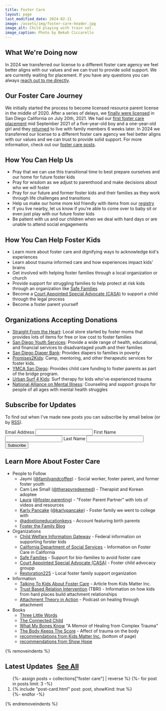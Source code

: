 ```yaml
---
title: Foster Care
layout: page
last_modified_date: 2024-02-11
image: /assets/img/foster-care-header.jpg
image_alt: Child playing with train set.
image_caption: Photo by Bekah Ciccarello
---
```


<style type="text/css">
  :root {
    --color-base-hue: 325;
  }

  .post-list-heading > .btn-link {
    margin-left: 0.5rem;
  }
</style>

## What We're Doing now

In 2024 we transferred our license to a different foster care agency we feel better aligns with our values and we can trust to provide solid support. We are currently waiting for placement. If you have any questions you can always [reach out to me directly](/#connect).

## Our Foster Care Journey

We initially started the process to become licensed resource parent license in the middle of 2020. After a series of delays, we [finally were licensed](/blog/2021/07/26/we're-becoming-foster-parents/) in San Diego California on July 20th, 2021. We had our [first foster care placement](/blog/2021/10/03/we've-started-our-first-placement/) mid September 2021 of a five-year-old boy and a one-year-old girl and they [returned](/blog/2022/01/30/wrapping-up-our-first-fostering-experience/) to live with family members 6 weeks later. In 2024 we transferred our license to a different foster care agency we feel better aligns with our values and we can trust to provide solid support. For more information, check out our [foster care posts](/posts/tags/foster%20care).

## How You Can Help Us

- Pray that we can use this transitional time to best prepare ourselves and our home for future foster kids
- Pray for wisdom as we adjust to parenthood and make decisions about who we will foster
- Pray for our future and former foster kids and their families as they work through life challenges and transitions
- Help us make our home more kid friendly with items from our [registry](https://www.babylist.com/ciccarello-foster-care)
- If you live nearby, let us know if you're able to come over to baby sit or even just play with our future foster kids
- Be patient with us and our children when we deal with hard days or are unable to attend social engagements

## How You Can Help Foster Kids

- Learn more about foster care and dignifying ways to acknowledge kid's experiences
- Learn about trauma informed care and how experiences impact kids' brains
- Get involved with helping foster families through a local organization or church
- Provide support for struggling families to help protect at risk kids through an organization like [Safe Families](https://safe-families.org/)
- Become a [Court Appointed Special Advocate (CASA)](https://www.speakupnow.org/) to support a child through the legal process
- Become a foster parent yourself

## Organizations Accepting Donations

- [Straight From the Heart](https://www.straightfromtheheartinc.org/ways-to-donate.html): Local store started by foster moms that provides lots of items for free or low cost to foster families
- [San Diego Youth Services](https://sdyouthservices.org/donate/): Provide a wide range of health, educational, and financial services to disadvantaged youth and their families
- [San Diego Diaper Bank](https://www.sandiegofoodbank.org/programs/diaper-bank-program/): Provides diapers to families in poverty
- [Promises2Kids](https://promises2kids.org/programs/): Camp, mentoring, and other therapeutic services for foster kids.
- [YMCA San Diego](https://www.ymcasd.org/about-y/news-center/events/program-spotlight-foster-care-bridge/): Provides child care funding to foster parents as part of the bridge program.
- [Urban Surf 4 Kids](https://fundraise.urbansurf4kids.org/campaign/we-all-need-somebody-to-lean-on/c571801): Surf therapy for kids who've experienced trauma
- [National Alliance on Mental Illness](https://www.nami.org/family-member-caregivers/raising-children-with-mental-illness/): Counseling and support groups for people of all ages with mental health struggles

<div id="subscribe"></div>

## Subscribe for Updates

To find out when I've made new posts you can subscribe by email below (or by [RSS](/posts/tags/foster%20care/feed.xml)).

<div id="mc_embed_shell">
  <div id="mc_embed_signup">
    <form action="https://ciccarello.us21.list-manage.com/subscribe/post?u=ab0a488b26e67c425360191bc&amp;id=31e95fce60&amp;f_id=00532fe7f0" method="post" id="mc-embedded-subscribe-form" name="mc-embedded-subscribe-form" class="validate" target="_self" novalidate="">
      <div id="mc_embed_signup_scroll">
        <label for="mce-EMAIL">Email Address
          <input type="email" name="EMAIL" class="required email" id="mce-EMAIL" required value="">
        </label>
        <label for="mce-FNAME">First Name
          <input type="text" name="FNAME" class=" text" id="mce-FNAME" value="">
        </label>
        <label for="mce-LNAME">Last Name
          <input type="text" name="LNAME" class=" text" id="mce-LNAME" value="">
        </label>
        <div class="mc-field-group input-group" style="display:none">
          <strong>Categories </strong>
          <ul>
            <li>
              <label for="mce-group[1798]-1798-0">
                <input type="checkbox" name="group[1798][1]" id="mce-group[1798]-1798-0" value=""> All Posts
              </label>
            </li>
            <li>
              <label for="mce-group[1798]-1798-1">
                <input type="checkbox" name="group[1798][2]" id="mce-group[1798]-1798-1" value="" checked> Foster Care
              </label>
            </li>
          </ul>
        </div>
        <div id="mce-responses" class="clear foot">
          <div class="response" id="mce-error-response" style="display: none;"></div>
          <div class="response" id="mce-success-response" style="display: none;"></div>
        </div>
        <div style="position: absolute; left: -5000px;" aria-hidden="true"> /* real people should not fill this in and expect good things - do not remove this or risk form bot signups */ <input type="text" name="b_ab0a488b26e67c425360191bc_31e95fce60" tabindex="-1" value="">
        </div>
        <div class="optionalParent">
          <div class="clear foot">
            <input type="submit" name="subscribe" id="mc-embedded-subscribe" class="button" value="Subscribe">
          </div>
        </div>
      </div>
    </form>
  </div>
</div>

## Learn More About Foster Care

- People to Follow
  - Jaymi ([@familyandcoffee](https://www.instagram.com/familyandcoffee/)) - Social worker, foster parent, and former foster youth
  - Cam Lee Small ([@therapyredeemed](https://www.instagram.com/therapyredeemed/)) - Therapist and Korean adoptee
  - [Laura](https://www.fosterparentpartner.com/) ([@foster.parenting](https://www.instagram.com/foster.parenting/)) - "Foster Parent Partner" with lots of videos and resources
  - [Karly Pancake](https://www.karlypancake.com/) ([@karlypancake](https://instagram.com/karlypancake)) - Foster family we went to college with
  - [@adoptioneducationkeys](https://instagram.com/adoptioneducationkeys) - Account featuring birth parents
  - [Foster the Family Blog](http://www.fosterthefamilyblog.com/)
- Organizations
  - [Child Welfare Information Gateway](https://www.childwelfare.gov/topics/outofhome/resources-foster-families/how-to/) - Federal information on supporting forster kids
  - [California Department of Social Services](https://www.cdss.ca.gov/inforesources/foster-care) - Information on Foster Care in California
  - [Safe Families](https://safe-families.org/) - Support for bio-families to avoid foster care
  - [Court Appointed Special Advocate (CASA)](https://www.speakupnow.org/) - Foster child advocacy groupp
  - [Restoration225](http://restoration225.org/) - Local foster family support organization
- Information
  - [Talking To Kids About Foster Care](https://kidsmatterinc.org/get-help/for-families/talking-to-kids-about-foster-care/) - Article from Kids Matter Inc.
  - [Trust Based Relation Intervention](https://child.tcu.edu/about-us/tbri/) (TBRI) - Information on how kids from hard places build attachment relationships
  - [Attachment Theory in Action](https://www.attachmenttheoryinaction.com/) - Podcast on healing through attachment
- Books
  - [Three Little Words](http://rhodes-courter.com/three-little-words/)
  - [The Connected Child](https://showhope.org/product/the-connected-child/)
  - [What My Bones Know](https://www.penguinrandomhouse.com/books/658389/what-my-bones-know-by-stephanie-foo/) "A Memoir of Healing from Complex Trauma"
  - [The Body Keeps The Score](https://www.besselvanderkolk.com/resources/the-body-keeps-the-score) - Affect of trauma on the body
  - [recommendations from Kids Matter Inc.](https://kidsmatterinc.org/get-help/for-families/talking-to-kids-about-foster-care/) (bottom of page)
  - [recommendations from Show Hope](https://showhope.org/recommended-resources/)

{% removeindents %}

<div class="container h-feed">
 <h2 class="post-list-heading p-name">
  Latest Updates
    <a class="btn-link btn-alternate" href="/posts/tags/foster care">
        See All
    </a>
 </h2>
 <ol class="post-list">
    {%- assign posts = collections["foster care"] | reverse %}
		{%- for post in posts limit: 3 -%}
    <li>
    {% include "post-card.html" post: post, showKind: true %}
    </li>
		{%- endfor -%}
  </ol>
</div>
{% endremoveindents %}
